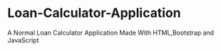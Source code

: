 # Loan-Calculator-Application
A Normal Loan Calculator Application Made With HTML,Bootstrap and JavaScript
